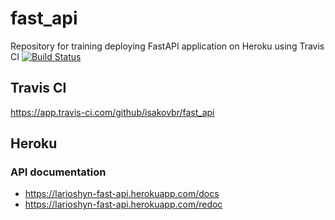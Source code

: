 # fast_api
Repository for training deploying FastAPI application on Heroku using Travis CI
[![Build Status](https://app.travis-ci.com/isakovbr/fast_api.svg?branch=main)](https://app.travis-ci.com/isakovbr/fast_api)
## Travis CI
https://app.travis-ci.com/github/isakovbr/fast_api
## Heroku
### API documentation
* https://larioshyn-fast-api.herokuapp.com/docs
* https://larioshyn-fast-api.herokuapp.com/redoc